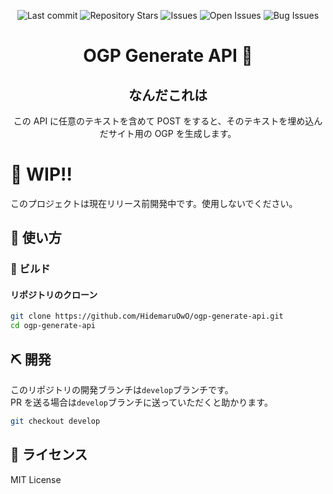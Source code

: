<div align="center">

![Last commit](https://img.shields.io/github/last-commit/HidemaruOwO/ogp-generate-api?style=flat-square)
![Repository Stars](https://img.shields.io/github/stars/HidemaruOwO/ogp-generate-api?style=flat-square)
![Issues](https://img.shields.io/github/issues/HidemaruOwO/ogp-generate-api?style=flat-square)
![Open Issues](https://img.shields.io/github/issues-raw/HidemaruOwO/ogp-generate-api?style=flat-square)
![Bug Issues](https://img.shields.io/github/issues/HidemaruOwO/ogp-generate-api/bug?style=flat-square)

# OGP Generate API 🔖

## なんだこれは

この API に任意のテキストを含めて POST をすると、そのテキストを埋め込んだサイト用の OGP を生成します。

</div>

# 🚧 WIP!!

このプロジェクトは現在リリース前開発中です。使用しないでください。

## 🚀 使い方

### 💨 ビルド

#### リポジトリのクローン

```bash
git clone https://github.com/HidemaruOwO/ogp-generate-api.git
cd ogp-generate-api
```

## ⛏️ 開発

このリポジトリの開発ブランチは`develop`ブランチです。<br/>
PR を送る場合は`develop`ブランチに送っていただくと助かります。

```bash
git checkout develop
```

## 📜 ライセンス

MIT License
